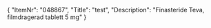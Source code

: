 {
  "ItemNr": "048867",
  "Title": "test",
  "Description": "Finasteride Teva, filmdragerad tablett 5 mg"
}